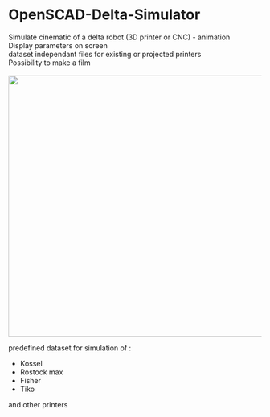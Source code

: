 # OpenSCAD-Delta-Simulator
Simulate cinematic of a delta robot (3D printer or CNC) - animation<br>
Display parameters on screen<br>
dataset independant files for existing or projected printers<br>
Possibility to make a film<br>
<br>
<img src="Delta_simulator.png" width="520">

predefined dataset for simulation of :
- Kossel
- Rostock max
- Fisher
- Tiko

and other printers
